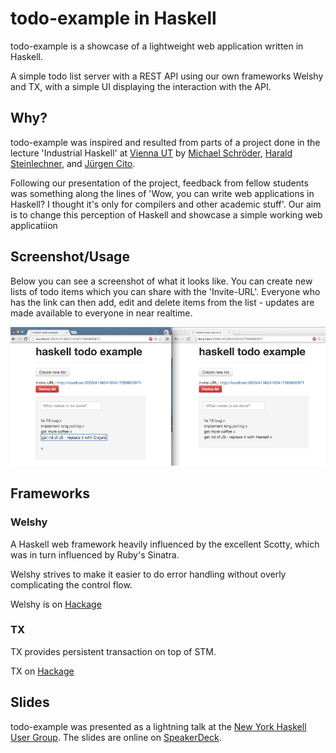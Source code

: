 # todo-example in Haskell

todo-example is a showcase of a lightweight web application written in Haskell.

A simple todo list server with a REST API using our own frameworks Welshy and TX, with a simple UI displaying the interaction with the API.

## Why?

todo-example was inspired and resulted from parts of a project done in the lecture 'Industrial Haskell' at [Vienna UT](http://www.informatik.tuwien.ac.at/) by [Michael Schröder](https://twitter.com/schrototo), [Harald Steinlechner](https://github.com/haraldsteinlechner), and [Jürgen Cito](https://twitter.com/citostyle).

Following our presentation of the project, feedback from fellow students was something along the lines of 'Wow, you can write web applications in Haskell? I thought it's only for compilers and other academic stuff'. Our aim is to change this perception of Haskell and showcase a simple working web applicatiion

## Screenshot/Usage

Below you can see a screenshot of what it looks like. You can create new lists of todo items which you can share with the 'Invite-URL'. Everyone who has the link can then add, edit and delete items from the list - updates are made available to everyone in near realtime.

![haskell todo-example Screenshot](screenshot.png)

## Frameworks
### Welshy

A Haskell web framework heavily influenced by the excellent Scotty, which was in turn influenced by Ruby's Sinatra.

Welshy strives to make it easier to do error handling without overly complicating the control flow.

Welshy is on [Hackage](http://hackage.haskell.org/package/welshy)


### TX

TX provides persistent transaction on top of STM. 

TX on [Hackage](http://hackage.haskell.org/package/tx)

## Slides

todo-example was presented as a lightning talk at the [New York Haskell User Group](http://www.meetup.com/NY-Haskell/). The slides are online on [SpeakerDeck](https://speakerdeck.com/citostyle/haskell-todo-example).


